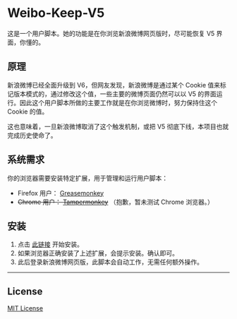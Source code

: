 # Weibo-Keep-V5

这是一个用户脚本。她的功能是在你浏览新浪微博网页版时，尽可能恢复 V5 界面，你懂的。

## 原理

新浪微博已经全面升级到 V6，但网友发现，新浪微博是通过某个 Cookie 值来标记版本模式的，通过修改这个值，一些主要的微博页面仍然可以以 V5 的界面运行。因此这个用户脚本所做的主要工作就是在你浏览微博时，努力保持住这个 Cookie 的值。

这也意味着，一旦新浪微博取消了这个触发机制，或把 V5 彻底下线，本项目也就完成历史使命了。

## 系统需求

你的浏览器需要安装特定扩展，用于管理和运行用户脚本：

* Firefox 用户： [Greasemonkey](https://addons.mozilla.org/zh-CN/firefox/addon/greasemonkey/)
* ~~Chrome 用户： [Tampermonkey](https://chrome.google.com/webstore/detail/tampermonkey/dhdgffkkebhmkfjojejmpbldmpobfkfo)~~ （抱歉，暂未测试 Chrome 浏览器。）

## 安装

1. 点击 [此链接](https://rawgit.com/UserScript/Weibo-Keep-V5/master/dist/weibo-keep-v5.user.js) 开始安装。
2. 如果浏览器正确安装了上述扩展，会提示安装。确认即可。
3. 此后登录新浪微博网页版，此脚本会自动工作，无需任何额外操作。

***

## License

[MIT License](http://www.opensource.org/licenses/mit-license.php)
